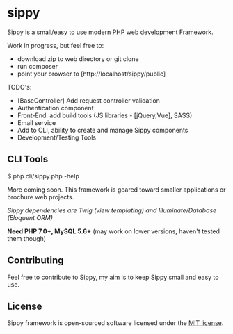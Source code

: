 # sippy
  Sippy is a small/easy to use modern PHP web development Framework.

Work in progress, but feel free to:
- download zip to web directory or git clone
- run composer
- point your browser to [http://localhost/sippy/public]

TODO's:
- [BaseController] Add request controller validation
- Authentication component
- Front-End: add build tools (JS libraries - [jQuery,Vue], SASS)
- Email service
- Add to CLI, ability to create and manage Sippy components
- Development/Testing Tools

## CLI Tools

$ php cli/sippy.php -help

More coming soon.
This framework is geared toward smaller applications or brochure web projects.

_Sippy dependencies are Twig (view templating) and Illuminate/Database (Eloquent ORM)_

__Need PHP 7.0+, MySQL 5.6+__ (may work on lower versions, haven't tested them though)

## Contributing

Feel free to contribute to Sippy, my aim is to keep Sippy small and easy to use.

## License

Sippy framework is open-sourced software licensed under the [MIT license](http://opensource.org/licenses/MIT).
